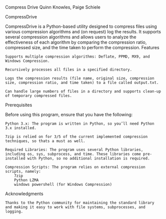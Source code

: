 Compress Drive
Quinn Knowles, Paige Schiele

CompressDrive

CompressDrive is a Python-based utility designed to compress files using various compression algorithms and (on request) log the results. It supports several compression algorithms and allows users to analyze the effectiveness of each algorithm by comparing the compression ratio, compressed size, and the time taken to perform the compression.
Features

    Supports multiple compression algorithms: Deflate, PPMD, MX9, and Windows Compression.

    Recursively processes all files in a specified directory.

    Logs the compression results (file name, original size, compression size, compression ratio, and time taken) to a file called output.txt.

    Can handle large numbers of files in a directory and supports clean-up of temporary compressed files.

Prerequisites

Before using this program, ensure that you have the following:

    Python 3.x: The program is written in Python, so you’ll need Python 3.x installed.

    7zip is relied on for 3/5 of the current implemented compression techniques, so thats a must as well.

    Required Libraries: The program uses several Python libraries, including os, sys, subprocess, and time. These libraries come pre-installed with Python, so no additional installation is required.

    Compression Scripts: The program relies on external compression scripts, namely:
		7zip
		Python LZMA
        windows powershell (for Windows Compression)
		
Acknowledgments

    Thanks to the Python community for maintaining the standard library and making it easy to work with file systems, subprocesses, and logging.

